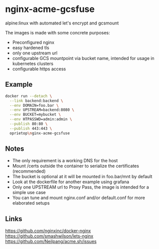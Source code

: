 # nginx-acme-gcsfuse
alpine:linux with automated let's encrypt and gcsmount

The images is made with some concrete purposes:  
 * Preconfigured nginx  
 * easy hardened tls  
 * only one upstream url  
 * configurable GCS mountpoint via bucket name, intended for usage in kubernetes clusters  
 * configurable https access 

## Example  
```bash
docker run --detach \
  --link backend:backend \
  --env DOMAIN=foo.bar \
  --env UPSTREAM=backend:8080 \
  --env BUCKET=mybucket \
  --env HTPASSWD=admin:admin \
  --publish 80:80 \
  --publish 443:443 \
  oprietop\nginx-acme-gcsfuse
```

## Notes  
 * The only requirement is a working DNS for the host  
 * Mount /certs outside the container to serialize the certificates (recommended) 
 * The bucket is optional at it will be mounted in foo.bar/mnt by default  
 * Look at the dockerfile for another example using grafana
 * Only one UPSTREAM url to Proxy Pass, the image is intended for a simple use case  
 * You can tune and mount nginx.conf and/or default.conf for more elaborated setups  

## Links
https://github.com/nginxinc/docker-nginx  
https://github.com/smashwilson/lets-nginx  
https://github.com/Neilpang/acme.sh/issues  
